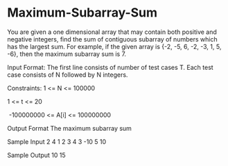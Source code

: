 # Maximum-Subarray-Sum

You are given a one dimensional array that may contain both positive and negative integers, find the sum of contiguous subarray of numbers which has the largest sum. For example, if the given array is {-2, -5, 6, -2, -3, 1, 5, -6}, then the maximum subarray sum is 7.

Input Format:
The first line consists of number of test cases T. Each test case consists of N followed by N integers.

Constraints:
1 <= N <= 100000

1 <= t <= 20

 -100000000 <= A[i] <= 100000000

Output Format
The maximum subarray sum

Sample Input
2
4
1 2 3 4
3
-10 5 10

Sample Output
10
15
